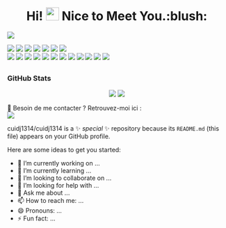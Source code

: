 
<h1 align="center">
  Hi! <img src="https://media.giphy.com/media/hvRJCLFzcasrR4ia7z/giphy.gif" width="30px"> Nice to Meet You.:blush:
</h1>
<p>
    <img src = "https://github-readme-stats.vercel.app/api/top-langs/?username=cuidj1314&layout=compact&theme=dark&hide_border=true">
    <p>
        <img src="https://img.shields.io/badge/-Visual%20Studio%20Code-23A9F2?style=flat-square&logo=Visual%20Studio%20Code&logoColor=white"/>
        <img src="https://img.shields.io/badge/-Github-181717?style=flat-square&logo=GitHub&logoColor=white"/>
        <img src="https://img.shields.io/badge/-Git-F44D27?style=flat-square&logo=Git&logoColor=white"/>
        <img src="https://img.shields.io/badge/-Apache-D22128?style=flat-square&logo=Apache&logoColor=white"/>
        <img src="https://img.shields.io/badge/-MySQL-F29111?style=flat-square&logo=MySQL&logoColor=white"/>
        <img src="https://img.shields.io/badge/-Insomnia-5849BE?style=flat-square&logo=Insomnia&logoColor=white"/>
        <img src="https://img.shields.io/badge/-Notion-000000?style=flat-square&logo=Notion&logoColor=white"/><br/>
        <img src="https://img.shields.io/badge/-Vue.js-42B883?style=flat-square&logo=Vue.js&logoColor=white"/>
        <img src="https://img.shields.io/badge/-Laravel-F55247?style=flat-square&logo=Laravel&logoColor=white"/>
        <img src="https://img.shields.io/badge/-Lumen-E74430?style=flat-square&logo=Lumen&logoColor=white"/>
        <img src="https://img.shields.io/badge/-Storybook-FF4785?style=flat-square&logo=Storybook&logoColor=white"/>
        <img src="https://img.shields.io/badge/-WebPack-1C78C0?style=flat-square&logo=WebPack&logoColor=white"/>
        <img src="https://img.shields.io/badge/-ESLint-4B32C3?style=flat-square&logo=ESLint&logoColor=white"/>
        <img src="https://img.shields.io/badge/-HTML5-E34F26?style=flat-square&logo=HTML5&logoColor=white"/>
        <img src="https://img.shields.io/badge/-CSS3-1572B6?style=flat-square&logo=CSS3&logoColor=white"/>
        <img src="https://img.shields.io/badge/-Debian-A80030?style=flat-square&logo=Debian&logoColor=white"/>
        <img src="https://img.shields.io/badge/-Google%20Cloud-4285F4?style=flat-square&logo=Google%20Cloud&logoColor=white"/>
        <img src="https://img.shields.io/badge/-OVH%20Cloud-123F6D?style=flat-square&logo=OVH&logoColor=white"/>
        <img src="https://img.shields.io/badge/-Codacy-222F29?style=flat-square&logo=Codacy&logoColor=white"/>
    </p>
</p>
  
## <h3 align="left">GitHub Stats</h3>
<p align = "center">
    <img src = "https://github-readme-stats.vercel.app/api?username=cuidj1314&show_icons=true&theme=dark&hide_border=true">
    <img src = "https://github-readme-streak-stats.herokuapp.com?user=cuidj1314&theme=dark&hide_border=true">
</p>

<p>
  📣 Besoin de me contacter ? Retrouvez-moi ici :<br/>
  <a href="mailto:cuidj1314@gmail.com?subject=[GitHub]%20🔥%20Emergency%20contact&body=Dear%20cui:%0A%0AI%20am%20a%20friend%20from%20github%20..."><img src="https://img.shields.io/badge/e‑mail-D14836.svg?style=for-the-badge&logo=GMail&logoColor=white"/></a>
</p>

cuidj1314/cuidj1314 is a ✨ _special_ ✨ repository because its `README.md` (this file) appears on your GitHub profile.

Here are some ideas to get you started:

- 🔭 I’m currently working on ...
- 🌱 I’m currently learning ...
- 👯 I’m looking to collaborate on ...
- 🤔 I’m looking for help with ...
- 💬 Ask me about ...
- 📫 How to reach me: ...
- 😄 Pronouns: ...
- ⚡ Fun fact: ...
